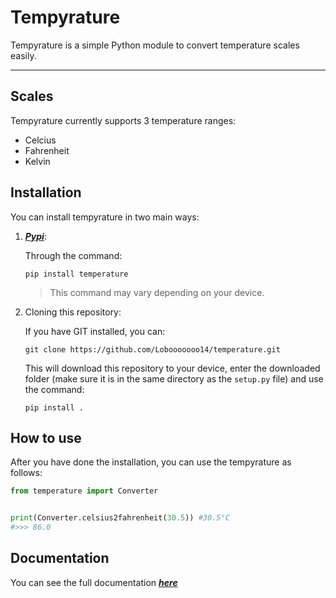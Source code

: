 # Tempyrature

Tempyrature is a simple Python module to convert temperature scales easily.

***

## Scales

Tempyrature currently supports 3 temperature ranges:

- Celcius
- Fahrenheit
- Kelvin

## Installation

You can install tempyrature in two main ways:

1. [***Pypi***](https://pypi.org/project/tempyrature/):

    Through the command:
    ```
    pip install temperature
    ```
    > This command may vary depending on your device.

2. Cloning this repository:

    If you have GIT installed, you can:

    ```
    git clone https://github.com/Lobooooooo14/temperature.git
    ```
    This will download this repository to your device, enter the downloaded folder (make sure it is in the same directory as the `setup.py` file) and use the command:
    ```
    pip install .
    ```

## How to use

After you have done the installation, you can use the tempyrature as follows:

```python
from temperature import Converter


print(Converter.celsius2fahrenheit(30.5)) #30.5°C
#>>> 86.0
```

## Documentation

You can see the full documentation [***here***]()